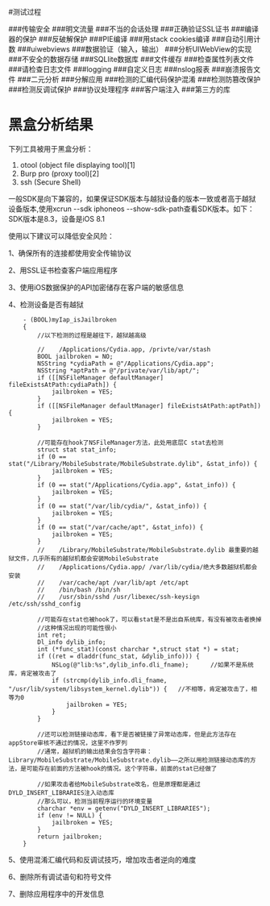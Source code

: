 #测试过程

###传输安全
###明文流量
###不当的会话处理
###正确验证SSL证书
###编译器的保护
###反破解保护
###PIE编译
###用stack cookies编译
###自动引用计数
###uiwebviews
###数据验证（输入，输出）
###分析UIWebView的实现
###不安全的数据存储
###SQLlite数据库
###文件缓存
###检查属性列表文件
###请检查日志文件
###logging
###自定义日志
###nslog报表
###崩溃报告文件
###二元分析
###分解应用
###检测的汇编代码保护混淆
###检测防篡改保护
###检测反调试保护
###协议处理程序
###客户端注入
###第三方的库


# 黑盒分析结果

下列工具被用于黑盒分析：

1. otool (object file displaying tool)[1]
2. Burp pro (proxy tool)[2]
3. ssh (Secure Shell)

一般SDK是向下兼容的，如果保证SDK版本与越狱设备的版本一致或者高于越狱设备版本,使用xcrun --sdk iphoneos --show-sdk-path查看SDK版本。如下：SDK版本是8.3，设备是iOS 8.1


使用以下建议可以降低安全风险：

1、确保所有的连接都使用安全传输协议

2、用SSL证书检查客户端应用程序

3、使用iOS数据保护的API加密储存在客户端的敏感信息

4、检测设备是否有越狱


```
    - (BOOL)myIap_isJailbroken  
    {  
        //以下检测的过程是越往下，越狱越高级  
          
        //    /Applications/Cydia.app, /privte/var/stash  
        BOOL jailbroken = NO;  
        NSString *cydiaPath = @"/Applications/Cydia.app";  
        NSString *aptPath = @"/private/var/lib/apt/";  
        if ([[NSFileManager defaultManager] fileExistsAtPath:cydiaPath]) {  
            jailbroken = YES;  
        }  
        if ([[NSFileManager defaultManager] fileExistsAtPath:aptPath]) {  
            jailbroken = YES;  
        }  
          
        //可能存在hook了NSFileManager方法，此处用底层C stat去检测  
        struct stat stat_info;  
        if (0 == stat("/Library/MobileSubstrate/MobileSubstrate.dylib", &stat_info)) {  
            jailbroken = YES;  
        }  
        if (0 == stat("/Applications/Cydia.app", &stat_info)) {  
            jailbroken = YES;  
        }  
        if (0 == stat("/var/lib/cydia/", &stat_info)) {  
            jailbroken = YES;  
        }  
        if (0 == stat("/var/cache/apt", &stat_info)) {  
            jailbroken = YES;  
        }  
        //    /Library/MobileSubstrate/MobileSubstrate.dylib 最重要的越狱文件，几乎所有的越狱机都会安装MobileSubstrate  
        //    /Applications/Cydia.app/ /var/lib/cydia/绝大多数越狱机都会安装  
        //    /var/cache/apt /var/lib/apt /etc/apt  
        //    /bin/bash /bin/sh  
        //    /usr/sbin/sshd /usr/libexec/ssh-keysign /etc/ssh/sshd_config  
          
        //可能存在stat也被hook了，可以看stat是不是出自系统库，有没有被攻击者换掉  
        //这种情况出现的可能性很小  
        int ret;  
        Dl_info dylib_info;  
        int (*func_stat)(const charchar *,struct stat *) = stat;  
        if ((ret = dladdr(func_stat, &dylib_info))) {  
            NSLog(@"lib:%s",dylib_info.dli_fname);      //如果不是系统库，肯定被攻击了  
            if (strcmp(dylib_info.dli_fname, "/usr/lib/system/libsystem_kernel.dylib")) {   //不相等，肯定被攻击了，相等为0  
                jailbroken = YES;  
            }  
        }  
          
        //还可以检测链接动态库，看下是否被链接了异常动态库，但是此方法存在appStore审核不通过的情况，这里不作罗列  
        //通常，越狱机的输出结果会包含字符串： Library/MobileSubstrate/MobileSubstrate.dylib——之所以用检测链接动态库的方法，是可能存在前面的方法被hook的情况。这个字符串，前面的stat已经做了  
          
        //如果攻击者给MobileSubstrate改名，但是原理都是通过DYLD_INSERT_LIBRARIES注入动态库  
        //那么可以，检测当前程序运行的环境变量  
        charchar *env = getenv("DYLD_INSERT_LIBRARIES");  
        if (env != NULL) {  
            jailbroken = YES;  
        }  
        return jailbroken;  
    }  
```


5、使用混淆汇编代码和反调试技巧，增加攻击者逆向的难度

6、删除所有调试语句和符号文件

7、删除应用程序中的开发信息